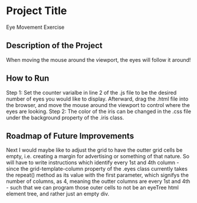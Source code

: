 # Project Title

Eye Movement Exercise

## Description of the Project

When moving the mouse around the viewport, the eyes will follow it around! 

## How to Run 

Step 1: Set the counter varialbe in line 2 of the .js file to be the desired number of eyes you would like to display.
Afterward, drag the .html file into the browser, and move the mouse around the viewport to control where the eyes are looking.
Step 2: The color of the iris can be changed in the .css file under the background property of the .iris class.

## Roadmap of Future Improvements

Next I would maybe like to adjust the grid to have the outter grid cells be empty, i.e. creating a margin for advertising or something of that nature. So will have to write instructions which identify every 1st and 4th column - since the grid-template-column property of the .eyes class currently takes the repeat() method as its value with the first parameter, which signifys the number of columns, as 4, meaning the outter columns are every 1st and 4th - such that we can program those outer cells to not be an eyeTree html element tree, and rather just an empty div.
